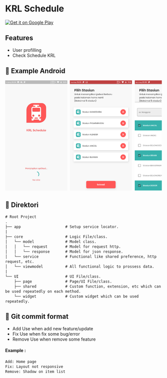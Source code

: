 # KRL Schedule

[<img src="https://play.google.com/intl/en_us/badges/images/generic/en-play-badge.png" alt="Get it on Google Play" height=
"80">](https://hecolab.id)


## Features
*  User profilling
*  Check Schedule KRL

## 📸 Example Android
<pre>
<img src="screenshot/android1.jpg" width="200"> <img src="screenshot/android2.jpg" width="200"> <img src="screenshot/android3.jpg" width="200"> <img src="screenshot/android4.jpg" width="200">
</pre>

## 📁 Direktori
    # Root Project
    .
    ├── app                    # Setup service locator.
    |
    ├── core                   # Logic File/class.
    │   └── model              # Model class.
    │   │   └── request        # Model for request http.
    │   │   └── response       # Model for json response.
    │   └── service            # Functional like shared preference, http request, etc.
    │   └── viewmodel          # All functional logic to prossess data.
    |
    └── UI                     # UI File/class.
        ├── page               # Page/UI File/class.
        ├── shared             # Custom function, extension, etc which can be used repeatedly on each method.
        └── widget             # Custom widget which can be used repeatedly.

## 📁 Git commit format
* Add
Use when add new feature/update
* Fix
Use when fix some bug/error
* Remove
Use when remove some feature
#### Example :
    Add: Home page
    Fix: Layout not responsive
    Remove: Shadow on item list 
